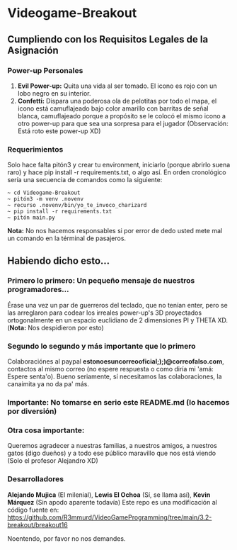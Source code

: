 # Videogame-Breakout

## Cumpliendo con los Requisitos Legales de la Asignación

### Power-up Personales

1. **Evil Power-up:** Quita una vida al ser tomado. El icono es rojo con un lobo negro en su interior.
2. **Confetti:** Dispara una poderosa ola de pelotitas por todo el mapa, el icono está camuflajeado bajo color amarillo con barritas de señal blanca, camuflajeado porque a propósito se le colocó el mismo icono a otro power-up para que sea una sorpresa para el jugador (Observación: Está roto este power-up XD)

### Requerimientos

Solo hace falta pitón3 y crear tu environment, iniciarlo (porque abrirlo suena raro) y hace pip install -r requirements.txt, o algo así. En orden cronológico sería una secuencia de comandos como la siguiente:
```
~ cd Videogame-Breakout
~ pitón3 -m venv .novenv
~ recurso .novenv/bin/yo_te_invoco_charizard
~ pip install -r requirements.txt
~ pitón main.py
```

**Nota:** No nos hacemos responsables si por error de dedo usted mete mal un comando en la términal de pasajeros.

## Habiendo dicho esto...

### Primero lo primero: Un pequeño mensaje de nuestros programadores...

Érase una vez un par de guerreros del teclado, que no tenían enter, pero se las arreglaron para codear los irreales power-up's 3D proyectados ortogonalmente en un espacio euclidiano de 2 dimensiones PI y THETA XD. (**Nota:** Nos despidieron por esto)

### Segundo lo segundo y más importante que lo primero
Colaboraciónes al paypal **estonoesuncorreooficial;);)@correofalso.com**, contactos al mismo correo (no espere respuesta o como diría mi 'amá: Espere senta'o).
Bueno seriamente, sí necesitamos las colaboraciones, la canaimita ya no da pa' más.

### Importante: No tomarse en serio este README.md (lo hacemos por diversión)

### Otra cosa importante:

Queremos agradecer a nuestras familias, a nuestros amigos, a nuestros gatos (digo dueños) y a todo ese público maravillo que nos está viendo (Solo el profesor Alejandro XD)

### Desarrolladores

**Alejando Mujica** (El milenial), **Lewis El Ochoa** (Sí, se llama así), **Kevin Márquez** (Sin apodo aparente todavía)
Este repo es una modificación al código fuente en: https://github.com/R3mmurd/VideoGameProgramming/tree/main/3.2-breakout/breakout16

Noentendo, por favor no nos demandes.
